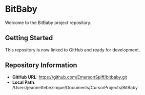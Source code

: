 # BitBaby

Welcome to the BitBaby project repository.

## Getting Started

This repository is now linked to GitHub and ready for development.

## Repository Information

- **GitHub URL**: https://github.com/EmersonSpiff/bitbaby.git
- **Local Path**: /Users/jeannettebezinque/Documents/CursorProjects/BitBaby
